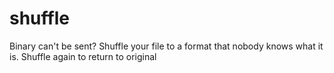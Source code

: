 # shuffle
Binary can't be sent? Shuffle your file to a format that nobody knows what it is. Shuffle again to return to original
